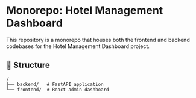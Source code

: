 # Monorepo: Hotel Management Dashboard
This repository is a monorepo that houses both the frontend and backend codebases for the Hotel Management Dashboard project.

## 📁 Structure
```
/
├── backend/   # FastAPI application
└── frontend/  # React admin dashboard
```